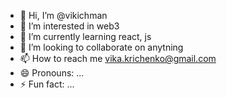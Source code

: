 - 👋 Hi, I’m @vikichman
- 👀 I’m interested in web3
- 🌱 I’m currently learning react, js
- 💞️ I’m looking to collaborate on anytning
- 📫 How to reach me vika.krichenko@gmail.com
- 😄 Pronouns: ...
- ⚡ Fun fact: ...

<!---
vikichman/vikichman is a ✨ special ✨ repository because its `README.md` (this file) appears on your GitHub profile.
You can click the Preview link to take a look at your changes.
--->
